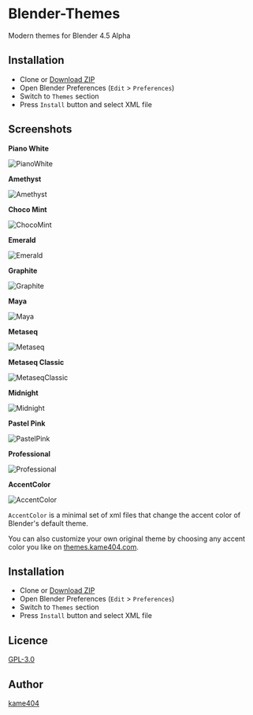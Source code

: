 Blender-Themes
====

Modern themes for Blender 4.5 Alpha


## Installation

* Clone or [Download ZIP](https://github.com/kame404/Blender-Themes/archive/main.zip)
* Open Blender Preferences (`Edit` > `Preferences`)
* Switch to `Themes` section
* Press `Install` button and select XML file
 
## Screenshots

**Piano White**

![PianoWhite](https://user-images.githubusercontent.com/54836559/219700177-5745d554-027a-4ef7-9760-f4abdc3d8d0c.png)

**Amethyst**

![Amethyst](https://user-images.githubusercontent.com/54836559/219700229-3915d426-9597-47ff-8ee1-083045097c39.png)

**Choco Mint**

![ChocoMint](https://user-images.githubusercontent.com/54836559/219700374-b8d44dc2-95fd-4a64-b095-8142bfc15fa3.png)

**Emerald**

![Emerald](https://user-images.githubusercontent.com/54836559/219700407-d18d8252-0cd2-4242-bf71-b261c20b165e.png)

**Graphite**

![Graphite](https://user-images.githubusercontent.com/54836559/219700427-5db7d9f8-41f5-47cb-9c97-6d3a96aaacfb.png)

**Maya**

![Maya](https://user-images.githubusercontent.com/54836559/219700459-7a35f5d9-2eac-4561-8433-73a8a47cd103.png)

**Metaseq**

![Metaseq](https://user-images.githubusercontent.com/54836559/219700491-a3f1190f-0602-4d98-bc60-2d28adbe4204.png)

**Metaseq Classic**

![MetaseqClassic](https://user-images.githubusercontent.com/54836559/219700524-1d72a47e-1c99-4968-8888-9594a58c339a.png)

**Midnight**

![Midnight](https://user-images.githubusercontent.com/54836559/219700550-837362bf-8d8f-412e-8fff-54b8a2f6f661.png)

**Pastel Pink**

![PastelPink](https://user-images.githubusercontent.com/54836559/219700576-83a770c2-bb43-4eea-b6cf-a76db62c09b5.png)

**Professional**

![Professional](https://user-images.githubusercontent.com/54836559/219700606-5033e80f-8971-4e82-b57d-a67b918a6e27.png)

**AccentColor**

![AccentColor](https://user-images.githubusercontent.com/54836559/148168070-6e2b44cb-7f46-440b-bdf7-79acc0f849e1.gif)

`AccentColor` is a minimal set of xml files that change the accent color of Blender's default theme.

You can also customize your own original theme by choosing any accent color you like on [themes.kame404.com](https://themes.kame404.com/).

## Installation

* Clone or [Download ZIP](https://github.com/kame404/Blender-Themes/archive/main.zip)
* Open Blender Preferences (`Edit` > `Preferences`)
* Switch to `Themes` section
* Press `Install` button and select XML file

## Licence

[GPL-3.0](https://github.com/kame404/Blender-Themes/blob/main/LICENSE)

## Author

[kame404](https://github.com/kame404)

